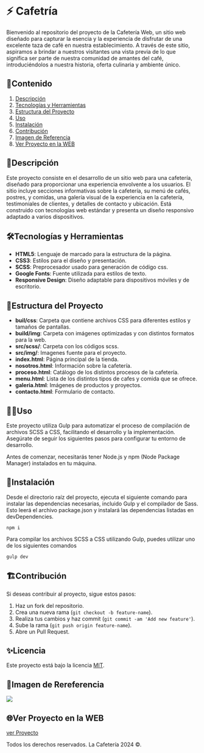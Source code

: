 # ⚡️ Cafetría

Bienvenido al repositorio del proyecto de la Cafetería Web, un sitio web diseñado para capturar la esencia y la experiencia de disfrutar de una excelente taza de café en nuestra establecimiento. A través de este sitio, aspiramos a brindar a nuestros visitantes una vista previa de lo que significa ser parte de nuestra comunidad de amantes del café, introduciéndolos a nuestra historia, oferta culinaria y ambiente único.

## 🎯Contenido

1. [Descripción](#descripción)
2. [Tecnologías y Herramientas](#tecnologías-y-herramientas)
3. [Estructura del Proyecto](#estructura-del-proyecto)
4. [Uso](#uso)
5. [Instalación](#instalación)
6. [Contribución](#contribución)
7. [Imagen de Referencia](#imagen-de-rereferencia)
8. [Ver Proyecto en la WEB](#ver-proyecto-en-la-web)

## 📝Descripción

Este proyecto consiste en el desarrollo de un sitio web para una cafetería, diseñado para proporcionar una experiencia envolvente a los usuarios. El sitio incluye secciones informativas sobre la cafetería, su menú de cafés, postres, y comidas, una galería visual de la experiencia en la cafetería, testimoniales de clientes, y detalles de contacto y ubicación. Está construido con tecnologías web estándar y presenta un diseño responsivo adaptado a varios dispositivos.

## 🛠️Tecnologías y Herramientas

- **HTML5**: Lenguaje de marcado para la estructura de la página.
- **CSS3**: Estilos para el diseño y presentación.
- **SCSS**: Preprocesador usado para generación de código css.
- **Google Fonts**: Fuente utilizada para estilos de texto.
- **Responsive Design**: Diseño adaptable para dispositivos móviles y de escritorio.

## 🚀Estructura del Proyecto

- **buil/css**: Carpeta que contiene archivos CSS para diferentes estilos y tamaños de pantallas.
- **build/img**: Carpeta con imágenes optimizadas y con distintos formatos para la web.
- **src/scss/**: Carpeta con los códigos scss.
- **src/img/**: Imagenes fuente para el proyecto.
- **index.html**: Página principal de la tienda.
- **nosotros.html**: Información sobre la cafetería.
- **proceso.html**: Catálogo de los distintos procesos de la cafetería.
- **menu.html**: Lista de los distintos tipos de cafes y comida que se ofrece.
- **galeria.html**: Imágenes de productos y proyectos.
- **contacto.html**: Formulario de contacto.

## 🧑‍💻Uso

Este proyecto utiliza Gulp para automatizar el proceso de compilación de archivos SCSS a CSS, facilitando el desarrollo y la implementación. Asegúrate de seguir los siguientes pasos para configurar tu entorno de desarrollo.

Antes de comenzar, necesitarás tener Node.js y npm (Node Package Manager) instalados en tu máquina.

## 📌Instalación

Desde el directorio raíz del proyecto, ejecuta el siguiente comando para instalar las dependencias necesarias, incluido Gulp y el compilador de Sass. Esto leerá el archivo package.json y instalará las dependencias listadas en devDependencies.

```
npm i
```

Para compilar los archivos SCSS a CSS utilizando Gulp, puedes utilizar uno de los siguientes comandos

```
gulp dev
```

## 🏗️Contribución

Si deseas contribuir al proyecto, sigue estos pasos:

1. Haz un fork del repositorio.
2. Crea una nueva rama (`git checkout -b feature-name`).
3. Realiza tus cambios y haz commit (`git commit -am 'Add new feature'`).
4. Sube la rama (`git push origin feature-name`).
5. Abre un Pull Request.

## ✨Licencia

Este proyecto está bajo la licencia [MIT](https://opensource.org/licenses/MIT).

## 🙈Imagen de Rereferencia

![](https://i.postimg.cc/YCwhyjyb/cafeteria.png)

## 🌐Ver Proyecto en la WEB

[ver Proyecto](https://jmatochepacual.github.io/Cafeteria/)

Todos los derechos reservados. La Cafetería 2024 ©.
